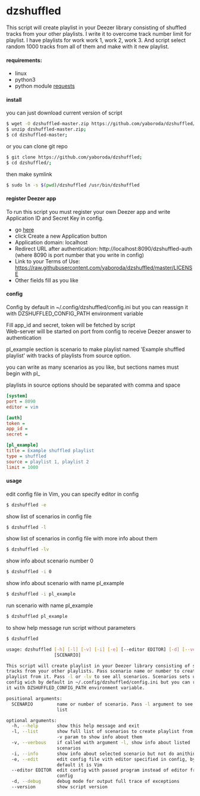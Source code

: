 # dzshuffled

This script will create playlist in your Deezer library consisting of shuffled tracks from your other playlists. I write it to overcome track number limit for playlist. I have playlists for work work 1, work 2, work 3. And script select random 1000 tracks from all of them and make with it new playlist.

#### requirements:  
 - linux
 - python3
 - python module [requests](http://docs.python-requests.org/en/master/user/install/)

#### install  
you can just download current version of script
```sh
$ wget -O dzshuffled-master.zip https://github.com/yaboroda/dzshuffled/archive/master.zip;
$ unzip dzshuffled-master.zip;
$ cd dzshuffled-master;
```

or you can clone git repo
```sh
$ git clone https://github.com/yaboroda/dzshuffled;
$ cd dzshuffled/;
```

then make symlink
```sh
$ sudo ln -s $(pwd)/dzshuffled /usr/bin/dzshuffled
```

#### register Deezer app
To run this script you must register your own Deezer app and write Application ID and Secret Key in config.
 - go [here](https://developers.deezer.com/myapps)
 - click Create a new Application button
 - Application domain: localhost
 - Redirect URL after authentication: http://localhost:8090/dzshuffled-auth  
 (where 8090 is port number that you write in config)
 - Link to your Terms of Use: https://raw.githubusercontent.com/yaboroda/dzshuffled/master/LICENSE
 - Other fields fill as you like
 
#### config
Config by default in ~/.config/dzshuffled/config.ini but you can reassign
it with DZSHUFFLED_CONFIG_PATH environment variable

Fill app_id and secret, token will be fetched by script  
Web-server will be started on port from config to receive Deezer answer to authentication  

pl_example section is scenario to make playlist named 'Example shuffled playlist' with tracks of playlists from source option.  

you can write as many scenarios as you like, but sections names must begin with pl_ 

playlists in source options should be separated with comma and space 

```ini
[system]
port = 8090
editor = vim

[auth]
token = 
app_id = 
secret = 

[pl_example]
title = Example shuffled playlist
type = shuffled
source = playlist 1, playlist 2
limit = 1000
```

#### usage
edit config file in Vim, you can specify editor in config
```sh
$ dzshuffled -e
```

show list of scenarios in config file
```sh
$ dzshuffled -l
```

show list of scenarios in config file with more info about them
```sh
$ dzshuffled -lv
```

show info about scenario number 0
```sh
$ dzshuffled -i 0
```

show info about scenario with name pl_example
```sh
$ dzshuffled -i pl_example
```

run scenario with name pl_example
```sh
$ dzshuffled pl_example
```

to show help message run script without parameters
```sh
$ dzshuffled

usage: dzshuffled [-h] [-l] [-v] [-i] [-e] [--editor EDITOR] [-d] [--version]
                  [SCENARIO]

This script will create playlist in your Deezer library consisting of shuffled
tracks from your other playlists. Pass scenario name or number to create
playlist from it. Pass -l or -lv to see all scenarios. Scenarios sets up in
config wich by default in ~/.config/dzshuffled/config.ini but you can reassign
it with DZSHUFFLED_CONFIG_PATH environment variable.

positional arguments:
  SCENARIO         name or number of scenario. Pass -l argument to see full
                   list

optional arguments:
  -h, --help       show this help message and exit
  -l, --list       show full list of scenarios to create playlist from, pass
                   -v param to show info about them
  -v, --verbous    if called with argument -l, show info about listed
                   scenarios
  -i, --info       show info about selected scenario but not do anithing
  -e, --edit       edit config file vith editor specified in config, by
                   default it is Vim
  --editor EDITOR  edit config with passed program instead of editor from
                   config
  -d, --debug      debug mode for output full trace of exceptions
  --version        show script version

```
